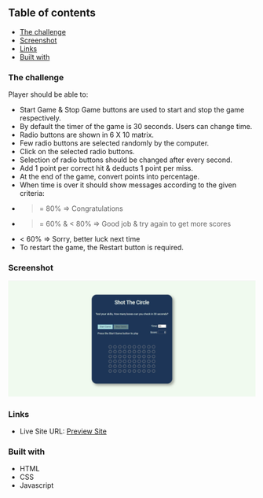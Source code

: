 ## Table of contents

- [The challenge](#the-challenge)
- [Screenshot](#screenshot)
- [Links](#links)
- [Built with](#built-with)

### The challenge

Player should be able to:

- Start Game & Stop Game buttons are used to start and stop the game respectively.
- By default the timer of the game is 30 seconds. Users can change time.
- Radio buttons are shown in 6 X 10 matrix.
- Few radio buttons are selected randomly by the computer.
- Click on the selected radio buttons.
- Selection of radio buttons should be changed after every second.
- Add 1 point per correct hit & deducts 1 point per miss.
- At the end of the game, convert points into percentage. 
- When time is over it should show messages according to the given criteria: 
- >= 80% => Congratulations
- >= 60% & < 80% => Good job & try again to get more scores
- < 60% => Sorry, better luck next time
- To restart the game, the Restart button is required.


### Screenshot

![Chat app CSS illustration](https://raw.githubusercontent.com/rohits673/Shot-the-circle-js-game/master/Shot-the-circle-js-game.jpg)

### Links

- Live Site URL: [Preview Site](https://shot-the-circle-game.netlify.app/)

### Built with

- HTML
- CSS
- Javascript

